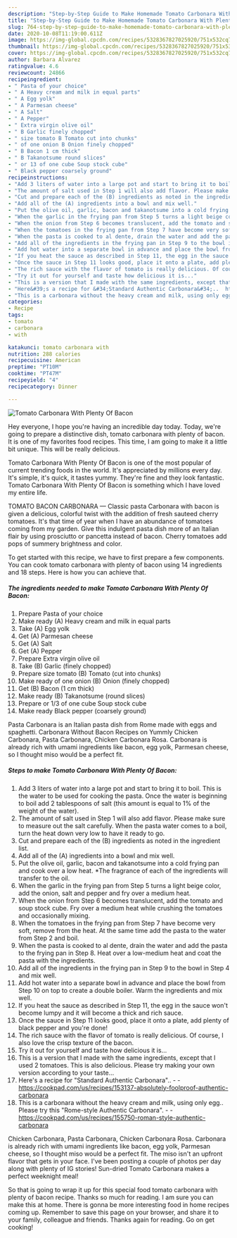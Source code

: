 ```yaml
---
description: "Step-by-Step Guide to Make Homemade Tomato Carbonara With Plenty Of Bacon"
title: "Step-by-Step Guide to Make Homemade Tomato Carbonara With Plenty Of Bacon"
slug: 764-step-by-step-guide-to-make-homemade-tomato-carbonara-with-plenty-of-bacon
date: 2020-10-08T11:19:00.611Z
image: https://img-global.cpcdn.com/recipes/5328367827025920/751x532cq70/tomato-carbonara-with-plenty-of-bacon-recipe-main-photo.jpg
thumbnail: https://img-global.cpcdn.com/recipes/5328367827025920/751x532cq70/tomato-carbonara-with-plenty-of-bacon-recipe-main-photo.jpg
cover: https://img-global.cpcdn.com/recipes/5328367827025920/751x532cq70/tomato-carbonara-with-plenty-of-bacon-recipe-main-photo.jpg
author: Barbara Alvarez
ratingvalue: 4.6
reviewcount: 24866
recipeingredient:
- " Pasta of your choice"
- " A Heavy cream and milk in equal parts"
- " A Egg yolk"
- " A Parmesan cheese"
- " A Salt"
- " A Pepper"
- " Extra virgin olive oil"
- " B Garlic finely chopped"
- " size tomato B Tomato cut into chunks"
- " of one onion B Onion finely chopped"
- " B Bacon 1 cm thick"
- " B Takanotsume round slices"
- " or 13 of one cube Soup stock cube"
- " Black pepper coarsely ground"
recipeinstructions:
- "Add 3 liters of water into a large pot and start to bring it to boil. This is the water to be used for cooking the pasta. Once the water is beginning to boil add 2 tablespoons of salt (this amount is equal to 1% of the weight of the water)."
- "The amount of salt used in Step 1 will also add flavor. Please make sure to measure out the salt carefully. When the pasta water comes to a boil, turn the heat down very low to have it ready to go."
- "Cut and prepare each of the (B) ingredients as noted in the ingredient list."
- "Add all of the (A) ingredients into a bowl and mix well."
- "Put the olive oil, garlic, bacon and takanotsume into a cold frying pan and cook over a low heat. *The fragrance of each of the ingredients will transfer to the oil."
- "When the garlic in the frying pan from Step 5 turns a light beige color, add the onion, salt and pepper and fry over a medium heat."
- "When the onion from Step 6 becomes translucent, add the tomato and soup stock cube. Fry over a medium heat while crushing the tomatoes and occasionally mixing."
- "When the tomatoes in the frying pan from Step 7 have become very soft, remove from the heat. At the same time add the pasta to the water from Step 2 and boil."
- "When the pasta is cooked to al dente, drain the water and add the pasta to the frying pan in Step 8. Heat over a low-medium heat and coat the pasta with the ingredients."
- "Add all of the ingredients in the frying pan in Step 9 to the bowl in Step 4 and mix well."
- "Add hot water into a separate bowl in advance and place the bowl from Step 10 on top to create a double boiler. Warm the ingredients and mix well."
- "If you heat the sauce as described in Step 11, the egg in the sauce won&#39;t become lumpy and it will become a thick and rich sauce."
- "Once the sauce in Step 11 looks good, place it onto a plate, add plenty of black pepper and you&#39;re done!"
- "The rich sauce with the flavor of tomato is really delicious. Of course, I also love the crisp texture of the bacon."
- "Try it out for yourself and taste how delicious it is..."
- "This is a version that I made with the same ingredients, except that I used 2 tomatoes. This is also delicious. Please try making your own version according to your taste..."
- "Here&#39;s a recipe for &#34;Standard Authentic Carbonara&#34;..  https://cookpad.com/us/recipes/153137-absolutely-foolproof-authentic-carbonara"
- "This is a carbonara without the heavy cream and milk, using only egg.. Please try this &#34;Rome-style Authentic Carbonara&#34;.  https://cookpad.com/us/recipes/155750-roman-style-authentic-carbonara"
categories:
- Recipe
tags:
- tomato
- carbonara
- with

katakunci: tomato carbonara with 
nutrition: 288 calories
recipecuisine: American
preptime: "PT10M"
cooktime: "PT47M"
recipeyield: "4"
recipecategory: Dinner

---
```



![Tomato Carbonara With Plenty Of Bacon](https://img-global.cpcdn.com/recipes/5328367827025920/751x532cq70/tomato-carbonara-with-plenty-of-bacon-recipe-main-photo.jpg)

Hey everyone, I hope you're having an incredible day today. Today, we're going to prepare a distinctive dish, tomato carbonara with plenty of bacon. It is one of my favorites food recipes. This time, I am going to make it a little bit unique. This will be really delicious.

Tomato Carbonara With Plenty Of Bacon is one of the most popular of current trending foods in the world. It's appreciated by millions every day. It's simple, it's quick, it tastes yummy. They're fine and they look fantastic. Tomato Carbonara With Plenty Of Bacon is something which I have loved my entire life.

TOMATO BACON CARBONARA — Classic pasta Carbonara with bacon is given a delicious, colorful twist with the addition of fresh sauteed cherry tomatoes. It&#39;s that time of year when I have an abundance of tomatoes coming from my garden. Give this indulgent pasta dish more of an Italian flair by using prosciutto or pancetta instead of bacon. Cherry tomatoes add pops of summery brightness and color.


To get started with this recipe, we have to first prepare a few components. You can cook tomato carbonara with plenty of bacon using 14 ingredients and 18 steps. Here is how you can achieve that.

<!--inarticleads1-->

##### The ingredients needed to make Tomato Carbonara With Plenty Of Bacon:

1. Prepare  Pasta of your choice
1. Make ready  (A) Heavy cream and milk in equal parts
1. Take  (A) Egg yolk
1. Get  (A) Parmesan cheese
1. Get  (A) Salt
1. Get  (A) Pepper
1. Prepare  Extra virgin olive oil
1. Take  (B) Garlic (finely chopped)
1. Prepare  size tomato (B) Tomato (cut into chunks)
1. Make ready  of one onion (B) Onion (finely chopped)
1. Get  (B) Bacon (1 cm thick)
1. Make ready  (B) Takanotsume (round slices)
1. Prepare  or 1/3 of one cube Soup stock cube
1. Make ready  Black pepper (coarsely ground)


Pasta Carbonara is an Italian pasta dish from Rome made with eggs and spaghetti. Carbonara Without Bacon Recipes on Yummly Chicken Carbonara, Pasta Carbonara, Chicken Carbonara Rosa. Carbonara is already rich with umami ingredients like bacon, egg yolk, Parmesan cheese, so I thought miso would be a perfect fit. 

<!--inarticleads2-->

##### Steps to make Tomato Carbonara With Plenty Of Bacon:

1. Add 3 liters of water into a large pot and start to bring it to boil. This is the water to be used for cooking the pasta. Once the water is beginning to boil add 2 tablespoons of salt (this amount is equal to 1% of the weight of the water).
1. The amount of salt used in Step 1 will also add flavor. Please make sure to measure out the salt carefully. When the pasta water comes to a boil, turn the heat down very low to have it ready to go.
1. Cut and prepare each of the (B) ingredients as noted in the ingredient list.
1. Add all of the (A) ingredients into a bowl and mix well.
1. Put the olive oil, garlic, bacon and takanotsume into a cold frying pan and cook over a low heat. *The fragrance of each of the ingredients will transfer to the oil.
1. When the garlic in the frying pan from Step 5 turns a light beige color, add the onion, salt and pepper and fry over a medium heat.
1. When the onion from Step 6 becomes translucent, add the tomato and soup stock cube. Fry over a medium heat while crushing the tomatoes and occasionally mixing.
1. When the tomatoes in the frying pan from Step 7 have become very soft, remove from the heat. At the same time add the pasta to the water from Step 2 and boil.
1. When the pasta is cooked to al dente, drain the water and add the pasta to the frying pan in Step 8. Heat over a low-medium heat and coat the pasta with the ingredients.
1. Add all of the ingredients in the frying pan in Step 9 to the bowl in Step 4 and mix well.
1. Add hot water into a separate bowl in advance and place the bowl from Step 10 on top to create a double boiler. Warm the ingredients and mix well.
1. If you heat the sauce as described in Step 11, the egg in the sauce won&#39;t become lumpy and it will become a thick and rich sauce.
1. Once the sauce in Step 11 looks good, place it onto a plate, add plenty of black pepper and you&#39;re done!
1. The rich sauce with the flavor of tomato is really delicious. Of course, I also love the crisp texture of the bacon.
1. Try it out for yourself and taste how delicious it is...
1. This is a version that I made with the same ingredients, except that I used 2 tomatoes. This is also delicious. Please try making your own version according to your taste...
1. Here&#39;s a recipe for &#34;Standard Authentic Carbonara&#34;.. -  - https://cookpad.com/us/recipes/153137-absolutely-foolproof-authentic-carbonara
1. This is a carbonara without the heavy cream and milk, using only egg.. Please try this &#34;Rome-style Authentic Carbonara&#34;. -  - https://cookpad.com/us/recipes/155750-roman-style-authentic-carbonara


Chicken Carbonara, Pasta Carbonara, Chicken Carbonara Rosa. Carbonara is already rich with umami ingredients like bacon, egg yolk, Parmesan cheese, so I thought miso would be a perfect fit. The miso isn&#39;t an upfront flavor that gets in your face. I&#39;ve been posting a couple of photos per day along with plenty of IG stories! Sun-dried Tomato Carbonara makes a perfect weeknight meal! 

So that is going to wrap it up for this special food tomato carbonara with plenty of bacon recipe. Thanks so much for reading. I am sure you can make this at home. There is gonna be more interesting food in home recipes coming up. Remember to save this page on your browser, and share it to your family, colleague and friends. Thanks again for reading. Go on get cooking!
